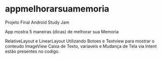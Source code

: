 # appmelhorarsuamemoria
Projeto Final Android Study Jam

App mostra 5 maneiras (dicas) de melhorar sua Memoria

RelativeLayout e LinearLayout
  Utilizando Botoes e Textview para mostrar o conteudo
ImageView
Caixa de Texto, variaveis
e Mudança de Tela via Intent estão presentes no codigo.

